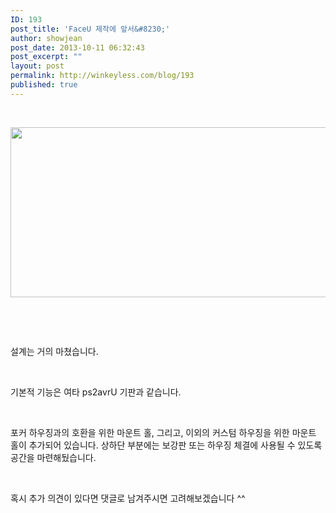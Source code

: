 ```yaml
---
ID: 193
post_title: 'FaceU 제작에 앞서&#8230;'
author: showjean
post_date: 2013-10-11 06:32:43
post_excerpt: ""
layout: post
permalink: http://winkeyless.com/blog/193
published: true
---
```

<p><br /></p><p style="text-align: center; clear: none; float: none;"><img src="http://winkeyless.com/blog/wp-content/uploads/1/cfile8.uf.2641F9425257989902E01F.png" class="aligncenter" width="800" height="272" filename="20131011_142123_001.png" filemime="image/png" /></p><p><br /></p><p><br /></p><p>설계는 거의 마쳤습니다.</p><p><br /></p><p>기본적 기능은 여타 ps2avrU 기판과 같습니다.</p><p><br /></p><p>포커 하우징과의 호환을 위한 마운트 홀, 그리고, 이외의 커스텀 하우징을 위한 마운트 홀이 추가되어 있습니다. 상하단 부분에는 보강판&nbsp;또는 하우징 체결에&nbsp;사용될 수 있도록 공간을 마련해뒀습니다.</p><p><br /></p><p>혹시 추가 의견이 있다면 댓글로 남겨주시면 고려해보겠습니다 ^^</p>